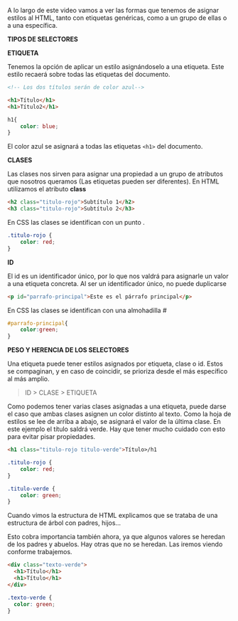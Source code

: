A lo largo de este video vamos a ver las formas que tenemos de asignar estilos al HTML, tanto con etiquetas genéricas, como a un grupo de ellas o a una específica.

**TIPOS DE SELECTORES**

**ETIQUETA**

Tenemos la opción de aplicar un estilo asignándoselo a una etiqueta. Este estilo recaerá sobre todas las etiquetas del documento.

```html
<!-- Los dos títulos serán de color azul-->

<h1>Título</h1>
<h1>Título2</h1>
```

```css
h1{
	color: blue;
}
```

El color azul se asignará a todas las etiquetas ```<h1>``` del documento.

**CLASES**

Las clases nos sirven para asignar una propiedad a un grupo de atributos que nosotros queramos (Las etiquetas pueden ser diferentes). En HTML utilizamos el atributo **class**

```html
<h2 class="titulo-rojo">Subtítulo 1</h2>
<h3 class="titulo-rojo">Subtítulo 2</h3>
```

En CSS las clases se identifican con un punto .

```css
.titulo-rojo {
	color: red;
}
```

**ID**

El id es un identificador único, por lo que nos valdrá para asignarle un valor a una etiqueta concreta. Al ser un identificador único, no puede duplicarse

```html
<p id="parrafo-principal">Este es el párrafo principal</p>
```

En CSS las clases se identifican con una almohadilla #

```css
#parrafo-principal{
	color:green;
}
```

**PESO Y HERENCIA DE LOS SELECTORES**

Una etiqueta puede tener estilos asignados por etiqueta, clase o id. Estos se compaginan, y en caso de coincidir, se prioriza desde el más específico al más amplio.


> ID > CLASE > ETIQUETA


Como podemos  tener varias clases asignadas a una etiqueta, puede darse el caso que ambas clases asignen un color distinto al texto. Como la hoja de estilos se lee de arriba a abajo, se asignará el valor de la última clase. En este ejemplo el título saldrá verde. Hay que tener mucho cuidado con esto para evitar pisar propiedades.

```html
<h1 class="titulo-rojo titulo-verde">Título>/h1
```

```css
.titulo-rojo {
	color: red;
}

.titulo-verde {
	color: green;
}
```

Cuando vimos la estructura de HTML explicamos que se trataba de una estructura de árbol con padres, hijos… 

Esto cobra importancia también ahora, ya que algunos valores se heredan de los padres y abuelos. Hay otras que no se heredan. Las iremos viendo conforme trabajemos.

```html
<div class="texto-verde">
  <h1>Título</h1>
  <h1>Título</h1>
</div>

```

```css
.texto-verde {
  color: green;
}
```

